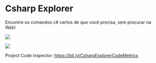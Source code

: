 # Csharp Explorer

Encontre os comandos c# certos de que você precisa, sem procurar na Web!

<img src="https://www.code-inspector.com/project/10677/score/svg"></img>

<img src="https://www.code-inspector.com/project/10677/status/svg"></img>

Project Code inspector: https://bit.ly/CsharpExplorerCodeMetrics

